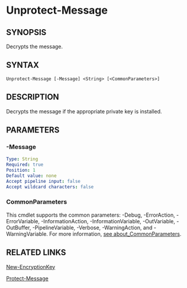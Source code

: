 # Unprotect-Message

## SYNOPSIS
Decrypts the message.

[\\]: # (END SYNOPSIS)

## SYNTAX
```
Unprotect-Message [-Message] <String> [<CommonParameters>]
```

[\\]: # (END SYNTAX)

## DESCRIPTION
Decrypts the message if the appropriate private key is installed.

[\\]: # (END DESCRIPTION)

## PARAMETERS

### -Message

```yaml
Type: String
Required: true
Position: 1
Default value: none
Accept pipeline input: false
Accept wildcard characters: false
```

### CommonParameters
This cmdlet supports the common parameters: -Debug, -ErrorAction, -ErrorVariable, -InformationAction, -InformationVariable, -OutVariable, -OutBuffer, -PipelineVariable, -Verbose, -WarningAction, and -WarningVariable. For more information, [see about_CommonParameters](https://docs.microsoft.com/pl-pl/powershell/module/microsoft.powershell.core/about/about_commonparameters).

[\\]: # (END PARAMETERS)

## RELATED LINKS
[New-EncryptionKey](New-EncryptionKey.md)

[Protect-Message](Protect-Message.md)

[\\]: # (END RELATED LINKS)

[\\]: # (Generated by PSDocsGenerator)
[\\]: # (https://github.com/akotu235/PSDocsGenerator)
